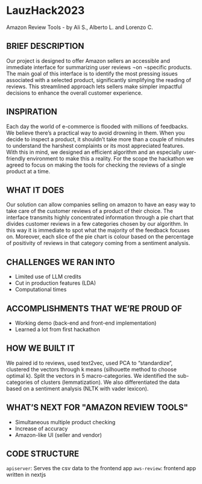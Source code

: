 # LauzHack2023
Amazon Review Tools - by Ali S., Alberto L. and Lorenzo C.

## BRIEF DESCRIPTION
Our project is designed to offer Amazon sellers an accessible and immediate interface for summarizing user reviews ¬on ¬specific products. 
The main goal of this interface is to identify the most pressing issues associated with a selected product, significantly simplifying the reading of reviews. 
This streamlined approach lets sellers make simpler impactful decisions to enhance the overall customer experience. 

## INSPIRATION 
Each day the world of e-commerce is flooded with millions of feedbacks. We believe there’s a practical way to avoid drowning in them.
When you decide to inspect a product, it shouldn’t take more than a couple of minutes to understand the harshest complaints or its most appreciated features. 
With this in mind, we designed an efficient algorithm and an especially user-friendly environment to make this a reality. 
For the scope the hackathon we agreed to focus on making the tools for checking the reviews of a single product at a time.

## WHAT IT DOES
Our solution can allow companies selling on amazon to have an easy way to take care of the customer reviews of a product of their choice. 
The interface transmits highly concentrated information through a pie chart that divides customer reviews in a few categories chosen by our algorithm. 
In this way it is immediate to spot what the majority of the feedback focuses on. 
Moreover, each slice of the pie chart is colour based on the percentage of positivity of reviews in that category coming from a sentiment analysis.

## CHALLENGES WE RAN INTO
-	Limited use of LLM credits
-	Cut in production features (LDA)
-	Computational times 

## ACCOMPLISHMENTS THAT WE’RE PROUD OF
- Working demo (back-end and front-end implementation)
- Learned a lot from first hackathon

## HOW WE BUILT IT
We paired id to reviews,
used text2vec, 
used PCA to “standardize”, 
clustered the vectors through k means (silhouette method to choose optimal k).
Split the vectors in 5 macro-categories. We identified the sub-categories of clusters (lemmatization). 
We also differentiated the data based on a sentiment analysis (NLTK with vader lexicon).


## WHAT’S NEXT FOR "AMAZON REVIEW TOOLS"
-	Simultaneous multiple product checking
-	Increase of accuracy 
-	Amazon-like UI (seller and vendor)

## CODE STRUCTURE
```apiserver```: Serves the csv data to the frontend app
```aws-review```: frontend app written in nextjs
